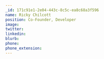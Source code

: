 ```yaml
---
_id: 171c91e1-2e04-443c-8c5c-ea8c68a3f596
name: Ricky Chilcott
position: Co-Founder, Developer
image:
twitter:
linkedin:
blurb:
phone:
phone_extension:
---
```


